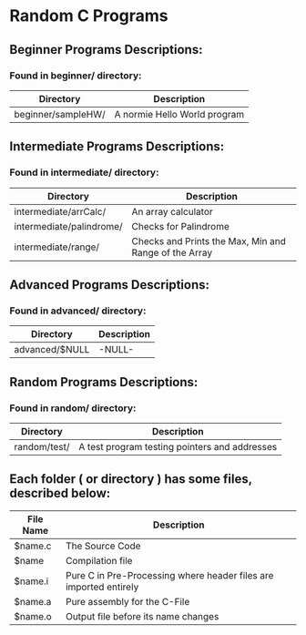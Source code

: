 # Random C Programs

## Beginner Programs Descriptions:

### Found in beginner/ directory:

| Directory | Description |
| --- | --- |
| beginner/sampleHW/| A normie Hello World program|

## Intermediate Programs Descriptions:

### Found in intermediate/ directory:

| Directory | Description |
| --- | --- |
| intermediate/arrCalc/| An array calculator|
| intermediate/palindrome/| Checks for Palindrome|
| intermediate/range/| Checks and Prints the Max, Min and Range of the Array|

## Advanced Programs Descriptions:

### Found in advanced/ directory:

| Directory | Description |
| --- | --- |
| advanced/$NULL | -NULL- |

## Random Programs Descriptions:

### Found in random/ directory:

| Directory | Description |
| --- | --- |
| random/test/| A test program testing pointers and addresses|

## Each folder ( or directory ) has some files, described below:

| File Name | Description |
| --- | --- |
| $name.c | The Source Code |
| $name | Compilation file |
| $name.i | Pure C in Pre-Processing where header files are imported entirely |
| $name.a | Pure assembly for the C-File |
| $name.o | Output file before its name changes |
